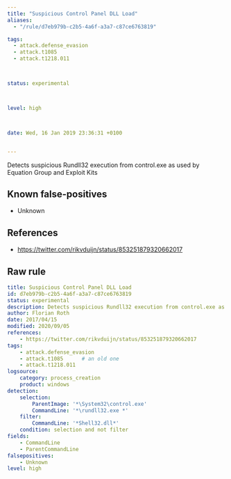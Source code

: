 ```yaml
---
title: "Suspicious Control Panel DLL Load"
aliases:
  - "/rule/d7eb979b-c2b5-4a6f-a3a7-c87ce6763819"

tags:
  - attack.defense_evasion
  - attack.t1085
  - attack.t1218.011



status: experimental



level: high



date: Wed, 16 Jan 2019 23:36:31 +0100


---
```


Detects suspicious Rundll32 execution from control.exe as used by Equation Group and Exploit Kits

<!--more-->


## Known false-positives

* Unknown



## References

* https://twitter.com/rikvduijn/status/853251879320662017


## Raw rule
```yaml
title: Suspicious Control Panel DLL Load
id: d7eb979b-c2b5-4a6f-a3a7-c87ce6763819
status: experimental
description: Detects suspicious Rundll32 execution from control.exe as used by Equation Group and Exploit Kits
author: Florian Roth
date: 2017/04/15
modified: 2020/09/05
references:
    - https://twitter.com/rikvduijn/status/853251879320662017
tags:
    - attack.defense_evasion
    - attack.t1085      # an old one
    - attack.t1218.011
logsource:
    category: process_creation
    product: windows
detection:
    selection:
        ParentImage: '*\System32\control.exe'
        CommandLine: '*\rundll32.exe *'
    filter:
        CommandLine: '*Shell32.dll*'
    condition: selection and not filter
fields:
    - CommandLine
    - ParentCommandLine
falsepositives:
    - Unknown
level: high

```
